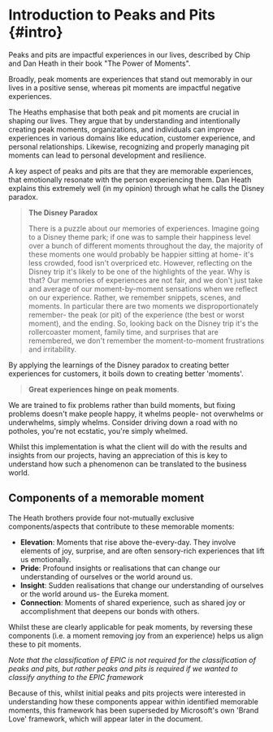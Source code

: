 # Introduction to Peaks and Pits {#intro}

Peaks and pits are impactful experiences in our lives, described by Chip and Dan Heath in their book "The Power of Moments".

Broadly, peak moments are experiences that stand out memorably in our lives in a positive sense, whereas pit moments are impactful negative experiences.

The Heaths emphasise that both peak and pit moments are crucial in shaping our lives. They argue that by understanding and intentionally creating peak moments, organizations, and individuals can improve experiences in various domains like education, customer experience, and personal relationships. Likewise, recognizing and properly managing pit moments can lead to personal development and resilience.

A key aspect of peaks and pits are that they are memorable experiences, that emotionally resonate with the person experiencing them. Dan Heath explains this extremely well (in my opinion) through what he calls the Disney paradox.

> **The Disney Paradox**
> 
> There is a puzzle about our memories of experiences. Imagine going to a Disney theme park; if one was to sample their happiness level over a bunch of different moments throughout the day, the majority of these moments one would probably be happier sitting at home- it's less crowded, food isn't overpriced etc. However, reflecting on the Disney trip it's likely to be one of the highlights of the year. Why is that? Our memories of experiences are not fair, and we don't just take and average of our moment-by-moment sensations when we reflect on our experience. Rather, we remember snippets, scenes, and moments. In particular there are two moments we disproportionately remember- the peak (or pit) of the experience (the best or worst moment), and the ending. So, looking back on the Disney trip it's the rollercoaster moment, family time, and surprises that are remembered, we don't remember the moment-to-moment frustrations and irritability. 

By applying the learnings of the Disney paradox to creating better experiences for customers, it boils down to creating better 'moments'. 

>**Great experiences hinge on peak moments**. 

We are trained to fix problems rather than build moments, but fixing problems doesn't make people happy, it whelms people- not overwhelms or underwhelms, simply whelms. Consider driving down a road with no potholes, you're not ecstatic, you're simply whelmed.  

Whilst this implementation is what the client will do with the results and insights from our projects, having an appreciation of this is key to understand how such a phenomenon can be translated to the business world. 

## Components of a memorable moment

The Heath brothers provide four not-mutually exclusive components/aspects that contribute to these memorable moments:

* **Elevation**: Moments that rise above the-every-day. They involve elements of joy, surprise, and are often sensory-rich experiences that lift us emotionally.
* **Pride**: Profound insights or realisations that can change our understanding of ourselves or the world around us.
* **Insight**: Sudden realisations that change our understanding of ourselves or the world around us- the Eureka moment.
* **Connection**: Moments of shared experience, such as shared joy or accomplishment that deepens our bonds with others.

Whilst these are clearly applicable for peak moments, by reversing these components (i.e. a moment removing joy from an experience) helps us align these to pit moments.

*Note that the classification of EPIC is not required for the classification of peaks and pits, but rather peaks and pits is required if we wanted to classify anything to the EPIC framework*

Because of this, whilst initial peaks and pits projects were interested in understanding how these components appear within identified memorable moments, this framework has been superseded by Microsoft's own 'Brand Love' framework, which will appear later in the document.

